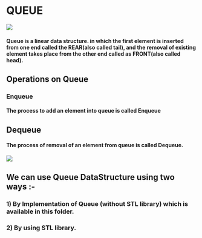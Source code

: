 # QUEUE
![](https://media.geeksforgeeks.org/wp-content/cdn-uploads/gq/2014/02/Queue.png)

#### Queue is a linear data structure. in which the first element is inserted from one end called the REAR(also called tail), and the removal of existing element takes place from the other end called as FRONT(also called head).

## Operations on Queue

### Enqueue
#### The process to add an element into queue is called Enqueue

## Dequeue
#### The process of removal of an element from queue is called Dequeue.

![](https://static.studytonight.com/data-structures/images/introduction-to-queue.png)

## We can use Queue DataStructure using two ways :- 
### 1) By Implementation of Queue (without STL library) which is available in this folder.
### 2) By using STL library.
